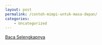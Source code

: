 ```yaml
---
layout: post
permalink: /contoh-mimpi-untuk-masa-depan/
categories:
    - Uncategorized
---
```


[Baca Selengkapnya](/10)